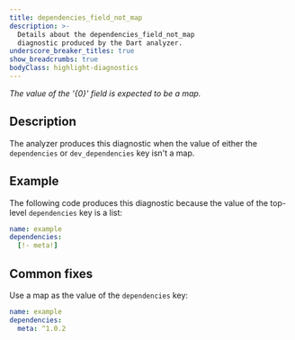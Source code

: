 ```yaml
---
title: dependencies_field_not_map
description: >-
  Details about the dependencies_field_not_map
  diagnostic produced by the Dart analyzer.
underscore_breaker_titles: true
show_breadcrumbs: true
bodyClass: highlight-diagnostics
---
```


_The value of the '{0}' field is expected to be a map._

## Description

The analyzer produces this diagnostic when the value of either the
`dependencies` or `dev_dependencies` key isn't a map.

## Example

The following code produces this diagnostic because the value of the
top-level `dependencies` key is a list:

```yaml
name: example
dependencies:
  [!- meta!]
```

## Common fixes

Use a map as the value of the `dependencies` key:

```yaml
name: example
dependencies:
  meta: ^1.0.2
```
